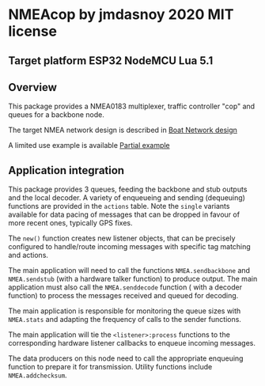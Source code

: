 # NMEAcop by jmdasnoy 2020 MIT license

## Target platform ESP32 NodeMCU Lua 5.1

## Overview
This package provides a NMEA0183 multiplexer, traffic controller "cop" and queues for a backbone node.

The target NMEA network design is described in [Boat Network design](BoatNetworkDesign.md)

A limited use example is available [Partial example](nvab.lua)

## Application integration

This package provides 3 queues, feeding the backbone and stub outputs and the local decoder.
A variety of enqueueing and sending (dequeuing) functions are provided in the `actions` table.
Note the `single` variants available for data pacing of messages that can be dropped in favour of more recent ones, typically GPS fixes.

The `new()` function creates new listener objects, that can be precisely configured to handle/route incoming messages with specific tag matching and actions.

The main application will need to call the functions `NMEA.sendbackbone` and `NMEA.sendstub` (with a hardware talker function) to produce output.
The main application must also call the `NMEA.senddecode` function ( with a decoder function) to process the messages received and queued for decoding.

The main application is responsible for monitoring the queue sizes with `NMEA.stats` and adapting the frequency of calls to the sender functions.

The main application will tie the `<listener>:process` functions to the corresponding hardware listener callbacks to enqueue incoming messages.

The data producers on this node need to call the appropriate enqueuing function to prepare it for transmission.
Utility functions include `NMEA.addchecksum`.






